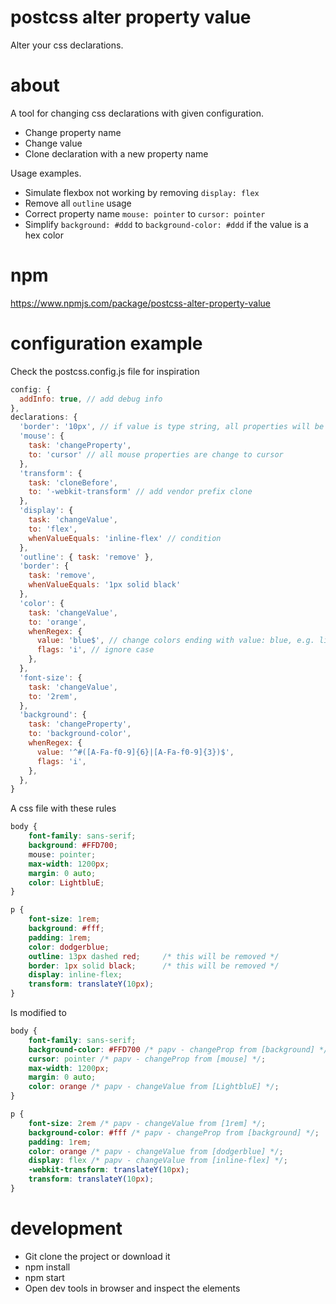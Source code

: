 # postcss alter property value
Alter your css declarations.

# about
A tool for changing css declarations with given configuration.

* Change property name
* Change value
* Clone declaration with a new property name

Usage examples. 
* Simulate flexbox not working by removing `display: flex`
* Remove all `outline` usage
* Correct property name `mouse: pointer` to `cursor: pointer`
* Simplify `background: #ddd` to `background-color: #ddd` if the value is a hex color

# npm
https://www.npmjs.com/package/postcss-alter-property-value


# configuration example
Check the postcss.config.js file for inspiration

```javascript
config: {
  addInfo: true, // add debug info
},
declarations: {
  'border': '10px', // if value is type string, all properties will be set with this    
  'mouse': {
    task: 'changeProperty',
    to: 'cursor' // all mouse properties are change to cursor
  },
  'transform': {
    task: 'cloneBefore',
    to: '-webkit-transform' // add vendor prefix clone
  },             
  'display': {
    task: 'changeValue',
    to: 'flex',
    whenValueEquals: 'inline-flex' // condition
  },
  'outline': { task: 'remove' },
  'border': {
    task: 'remove',
    whenValueEquals: '1px solid black'
  },
  'color': {
    task: 'changeValue',
    to: 'orange',
    whenRegex: {
      value: 'blue$', // change colors ending with value: blue, e.g. lightblue
      flags: 'i', // ignore case
    },            
  },
  'font-size': {
    task: 'changeValue',
    to: '2rem',
  },
  'background': {
    task: 'changeProperty',
    to: 'background-color',
    whenRegex: {
      value: '^#([A-Fa-f0-9]{6}|[A-Fa-f0-9]{3})$',
      flags: 'i',              
    },            
  },          
}
```

A css file with these rules

```css
body {
    font-family: sans-serif;
    background: #FFD700;
    mouse: pointer;
    max-width: 1200px;
    margin: 0 auto;
    color: LightbluE;
}

p {    
    font-size: 1rem;
    background: #fff;
    padding: 1rem;    
    color: dodgerblue;    
    outline: 13px dashed red;     /* this will be removed */
    border: 1px solid black;      /* this will be removed */
    display: inline-flex;
    transform: translateY(10px);
}
```

Is modified to
```css
body {
    font-family: sans-serif;
    background-color: #FFD700 /* papv - changeProp from [background] */;
    cursor: pointer /* papv - changeProp from [mouse] */;
    max-width: 1200px;
    margin: 0 auto;
    color: orange /* papv - changeValue from [LightbluE] */;
}

p {    
    font-size: 2rem /* papv - changeValue from [1rem] */;
    background-color: #fff /* papv - changeProp from [background] */;
    padding: 1rem;
    color: orange /* papv - changeValue from [dodgerblue] */;
    display: flex /* papv - changeValue from [inline-flex] */;
    -webkit-transform: translateY(10px);
    transform: translateY(10px);
}
```



# development
* Git clone the project or download it
* npm install
* npm start
* Open dev tools in browser and inspect the elements
